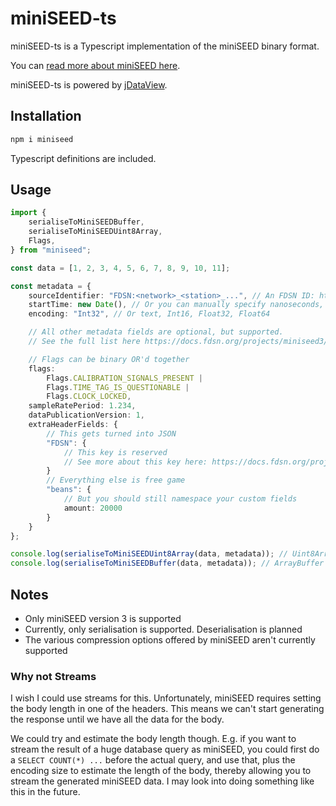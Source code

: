 # miniSEED-ts

miniSEED-ts is a Typescript implementation of the miniSEED binary format.

You can [read more about miniSEED here](https://docs.fdsn.org/projects/miniseed3/en/latest/index.html).

miniSEED-ts is powered by [jDataView](https://github.com/jDataView/jDataView).

## Installation

```sh
npm i miniseed
```

Typescript definitions are included.

## Usage

```ts
import {
	serialiseToMiniSEEDBuffer,
	serialiseToMiniSEEDUint8Array,
	Flags,
} from "miniseed";

const data = [1, 2, 3, 4, 5, 6, 7, 8, 9, 10, 11];

const metadata = {
	sourceIdentifier: "FDSN:<network>_<station>_...", // An FDSN ID: http://docs.fdsn.org/projects/source-identifiers/
	startTime: new Date(), // Or you can manually specify nanoseconds, seconds, etc
	encoding: "Int32", // Or text, Int16, Float32, Float64

	// All other metadata fields are optional, but supported.
	// See the full list here https://docs.fdsn.org/projects/miniseed3/en/latest/definition.html#field-3

	// Flags can be binary OR'd together
	flags:
		Flags.CALIBRATION_SIGNALS_PRESENT |
		Flags.TIME_TAG_IS_QUESTIONABLE |
		Flags.CLOCK_LOCKED,
	sampleRatePeriod: 1.234,
	dataPublicationVersion: 1,
    extraHeaderFields: {
        // This gets turned into JSON
        "FDSN": {
            // This key is reserved
            // See more about this key here: https://docs.fdsn.org/projects/miniseed3/en/latest/fdsn-reserved.html#fdsn-reserved-headers
        }
        // Everything else is free game
        "beans": {
            // But you should still namespace your custom fields
            amount: 20000
        }
    }
};

console.log(serialiseToMiniSEEDUint8Array(data, metadata)); // Uint8Array
console.log(serialiseToMiniSEEDBuffer(data, metadata)); // ArrayBuffer
```

## Notes

-   Only miniSEED version 3 is supported
-   Currently, only serialisation is supported. Deserialisation is planned
-   The various compression options offered by miniSEED aren't currently supported

### Why not Streams

I wish I could use streams for this. Unfortunately, miniSEED requires setting the body length in one of the headers. This means we can't start generating the response until we have all the data for the body.

We could try and estimate the body length though. E.g. if you want to stream the result of a huge database query as miniSEED, you could first do a `SELECT COUNT(*) ...` before the actual query, and use that, plus the encoding size to estimate the length of the body, thereby allowing you to stream the generated miniSEED data. I may look into doing something like this in the future.
